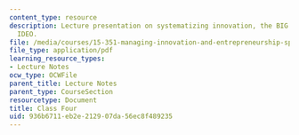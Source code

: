 ```yaml
---
content_type: resource
description: Lecture presentation on systematizing innovation, the BIG system, and
  IDEO.
file: /media/courses/15-351-managing-innovation-and-entrepreneurship-spring-2008/936b6711eb2e212907da56ec8f489235_04_lec.pdf
file_type: application/pdf
learning_resource_types:
- Lecture Notes
ocw_type: OCWFile
parent_title: Lecture Notes
parent_type: CourseSection
resourcetype: Document
title: Class Four
uid: 936b6711-eb2e-2129-07da-56ec8f489235
---
```

